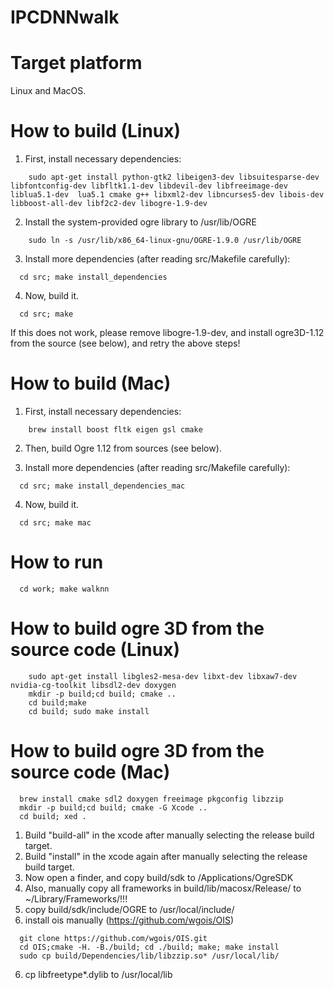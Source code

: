 # IPCDNNwalk


Target platform
=
Linux and MacOS.

How to build (Linux)
=

  1. First, install necessary dependencies:
```
	sudo apt-get install python-gtk2 libeigen3-dev libsuitesparse-dev libfontconfig-dev libfltk1.1-dev libdevil-dev libfreeimage-dev liblua5.1-dev  lua5.1 cmake g++ libxml2-dev libncurses5-dev libois-dev libboost-all-dev libf2c2-dev libogre-1.9-dev
```
  
  2. Install the system-provided ogre library to /usr/lib/OGRE
```
	sudo ln -s /usr/lib/x86_64-linux-gnu/OGRE-1.9.0 /usr/lib/OGRE 
```

  3. Install more dependencies (after reading src/Makefile carefully):
```
  cd src; make install_dependencies
```

  4. Now, build it.
```
  cd src; make
```

  If this does not work, please remove libogre-1.9-dev, and install ogre3D-1.12 from the source (see below), and retry the above steps!

How to build (Mac)
=
  1. First, install necessary dependencies:

```
	brew install boost fltk eigen gsl cmake
```

  2. Then, build Ogre 1.12 from sources (see below).

  3. Install more dependencies (after reading src/Makefile carefully):
```
  cd src; make install_dependencies_mac
```

  4. Now, build it.
```
  cd src; make mac
```


How to run
= 
```
  cd work; make walknn
```

How to build ogre 3D from the source code (Linux)
=
```
	sudo apt-get install libgles2-mesa-dev libxt-dev libxaw7-dev nvidia-cg-toolkit libsdl2-dev doxygen
	mkdir -p build;cd build; cmake ..
	cd build;make
	cd build; sudo make install
```

How to build ogre 3D from the source code (Mac)
=
```
  brew install cmake sdl2 doxygen freeimage pkgconfig libzzip
  mkdir -p build;cd build; cmake -G Xcode .. 
  cd build; xed .
```


 1. Build "build-all" in the xcode after manually selecting the release build target. 
 2. Build "install" in the xcode again after manually selecting the release build target. 
 3. Now open a finder, and copy build/sdk to /Applications/OgreSDK
 3. Also, manually copy all frameworks in build/lib/macosx/Release/ to ~/Library/Frameworks/!!!
 4. copy build/sdk/include/OGRE to /usr/local/include/
 5. install ois manually (https://github.com/wgois/OIS)

```
  git clone https://github.com/wgois/OIS.git
  cd OIS;cmake -H. -B./build; cd ./build; make; make install
  sudo cp build/Dependencies/lib/libzzip.so* /usr/local/lib/
```
 6. cp libfreetype*.dylib to /usr/local/lib

